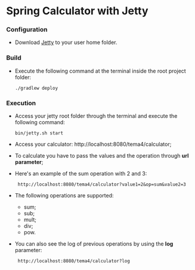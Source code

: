 # Spring Calculator with Jetty

### Configuration
- Download [Jetty](https://www.eclipse.org/jetty/download.html) to your user home folder.

### Build
- Execute the following command at the terminal inside the root project folder:
    ```
    ./gradlew deploy
    ```
### Execution
- Access your jetty root folder through the terminal and execute the following command:
    ```
    bin/jetty.sh start
    ```
  
- Access your calculator: http://localhost:8080/tema4/calculator;
- To calculate you have to pass the values and the operation through **url parameter**;
- Here's an example of the sum operation with 2 and 3:
    ```
     http://localhost:8080/tema4/calculator?value1=2&op=sum&value2=3
    ```
  
- The following operations are supported:
    - sum;
    - sub;
    - mult;
    - div;
    - pow.
    
- You can also see the log of previous operations by using the **log** parameter:
    ```
     http://localhost:8080/tema4/calculator?log
    ```